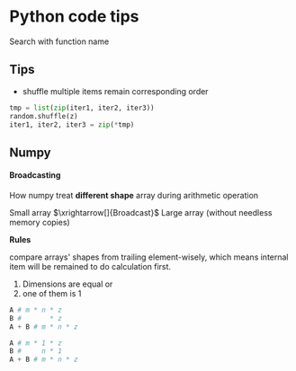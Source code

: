 # Python code tips

Search with function name

## Tips

- shuffle multiple items remain corresponding order

```python
tmp = list(zip(iter1, iter2, iter3))
random.shuffle(z)
iter1, iter2, iter3 = zip(*tmp)
```

## Numpy

#### Broadcasting

How numpy treat **different shape** array during arithmetic operation

Small array $\xrightarrow[]{Broadcast}$ Large array (without needless memory copies)

**Rules**

compare arrays' shapes from trailing element-wisely, which means internal item will be remained to do calculation first. 

1. Dimensions are equal or
2. one of them is 1

```Python
A # m * n * z
B #       * z
A + B # m * n * z
```
```Python
A # m * 1 * z
B #     n * 1
A + B # m * n * z
```
